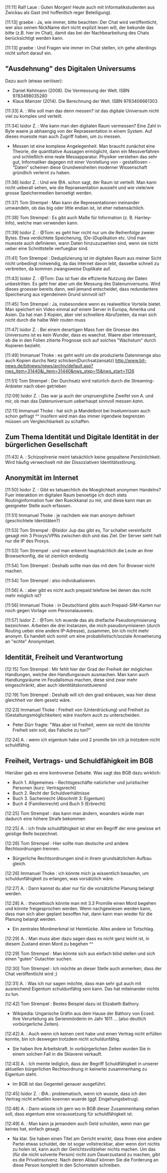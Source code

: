 [11:11] Ralf Laue : Guten Morgen! Heute auch mit Informatikstudenten aus
Zwickau als Gast (mit hoffentlich reger Beteiligung).

[11:13] graebe : Ja, wie immer, bitte beachten: Der Chat wird veröffentlicht,
wer also seinen NickName dort nicht explizit lesen will, der bekunde das bitte
(z.B. hier im Chat), damit das bei der Nachbearbeitung des Chats
berücksichtigt werden kann.

[11:13] graebe : Und Fragen wie immer im Chat stellen, ich gehe allerdings
nicht sofort darauf ein.

## "Ausdehnung" des Digitalen Universums

Dazu auch (etwas seriöser):
* Daniel Kehlmann (2008). Die Vermessung der Welt. ISBN 9783498035280 
* Klaus Mainzer (2014). Die Berechnung der Welt. ISBN 9783406661303

[11:33] A. : Wie soll man das denn messen? ist das digitale Universum nicht
viel zu komplex und verteilt.

[11:34] Isidor Z. : Wie kann man den digitalen Raum vermessen? Eine Zahl in
Byte waere ja abhaengig von der Repraesentation in einem System. Auf dieses
muesste man auch Zugriff haben, um zu messen.
* Messen ist eine komplexe Angelegenheit. Man braucht zunächst eine Theorie,
  die quantitative Aussagen ermöglicht, dann ein Messverfahren und schließlich
  eine reale Messapparatur.  Physiker verstehen das sehr gut, Informatiker
  dagegen mit einer Vorstellung von - gestaltlosen - "Daten" scheinen diese
  Grundweisheiten moderner Wissenschaft gründlich verlernt zu haben.

[11:36] Isidor Z. : Und wie @A. schon sagt, der Raum ist verteilt. Man kann
nicht ueberall sehen, wie die Repraesentation aussieht und wie viele/wie
grosse Speichermedien benoetigt werden.

[11:37] Tom Strempel : Man kann die Representationen ineinander umwandeln, ob
das big oder little endian ist, ist eher nebensächlich.

[11:38] Tom Strempel : Es gibt auch Maße für Information (z. B. Harrley-Info),
welche man verwenden kann.

[11:39] Isidor Z. : @Tom: es geht hier nicht nur um die Reihenfolge zweier
Bytes. Etwa verdichtete Speicherung, (De-)Duplikation etc. Und man muesste
auch definieren, wann Daten hinzuzuzaehlen sind, wenn sie nicht ueber eine
Schnittstelle verfuegbar sind.

[11:41] Tom Strempel : Deduplizierung ist im digitalen Raum aus meiner Sicht
nicht unbedingt notwendig, da das Internet davon lebt, dasselbe schnell zu
verbreiten, da kommen zwangsweise Duplikate auf.

[11:43] Isidor Z. : @Tom: Das ist fuer die effiziente Nutzung der Daten
unbestritten. Es geht hier aber um die Messung des Datenuniversums. Wird
dieses groesser bereits dann, weil jemand entscheidet, dass redundantere
Speicherung aus irgendeinem Grund sinnvoll ist?

[11:45] Tom Strempel : Ja, insbesondere wenn es realweltlice Vorteile bietet.
Man speichert ein Video einmal auf einem Server in Europa, Amerika und Asien.
Da hat man 3 Kopien, aber viel schnellere Abrufzeiten, da man sich nicht durch
die halbe Welr routen muss

[11:47] Isidor Z. : Bei einem derartigen Mass fuer die Groesse des Universums
ist es kein Wunder, dass es waechst. Waere aber interessant, ob die in den
Folien zitierte Prognose sich auf solches "Wachstum" durch Kopieren bezieht.

[11:49] Immanuel Thoke : es geht wohl um die produzierte Datenmenge also auch
Kopien durchs Netz schicken(Durchsatzansatz)
<http://www.bit-news.de/bitnews/news/archiv/default.asp?nws_item=31440&i_item=31440&nws_step=15&nws_start=1126>

[11:51] Tom Strempel : Der Durchsatz wird natürlich durch die Streaming-Anbieter
nach oben getrieben

[12:09] Isidor Z. : Das war ja auch der urspruengliche Zweifel von A. und
mir, ob man das Datenuniversum ueberhaupt sinnvoll messen _kann_.

[12:11] Immanuel Thoke : hat sich ja Mandelbrot bei Inselumrissen auch schon
gefragt ^^ insofern wird man das immer irgendwie begrenzen müssen um
Vergleichbarkeit zu schaffen.

## Zum Thema Identität und Digitale Identität in der bürgerlichen Gesellschaft

[11:43] A. : Schizophrenie meint tatsächlich keine gespaltene Persönlichkeit.
Wird häufig verwechselt mit der Dissoziativen Identitätsstörung.

## Anonymität im Internet

[11:50] Isidor Z. : Gibt es tatsaechlich die Moeglichkeit anonymen Handelns?
Fuer Interaktion im digitalen Raum benoetige ich doch stets Routinginformation
fuer den Rueckkanal zu mir, und diese kann man an geeigneter Stelle auch
erfassen.

[11:51] Immanuel Thoke : je nachdem wie man anonym definiert (geschichtete
Identitäten?)

[11:53] Tom Strempel : @Isidor Jup das gibt es, Tor schaltet vereinfacht
gesagt min 3 Proxys/VPNs zwischen dich und das Ziel. Der Server sieht halt nur
die IP des Proxys.

[11:53] Tom Strempel : und man erkennt hauptsächlich die Leute an ihrer
Browserkonfig, die ist ziemlich eindeutig

[11:54] Tom Strempel : Deshalb sollte man das mit dem Tor Browser nicht machen. 

[11:54] Tom Strempel : also individualisieren. 

[11:56] A. : aber gibt es nicht auch prepaid telefone bei denen das nicht
mehr möglich ist?

[11:56] Immanuel Thoke : in Deutschland gibts auch Prepaid-SIM-Karten nur noch
gegen Vorlage vom Personalausweis.

[11:57] Isidor Z. : @Tom: Ich wuerde das als dreifache Pseudonymisierung
bezeichnen. Arbeiten die drei Instanzen, die mich pseudonymisieren (durch
Routing ueber eine andere IP-Adresse), zusammen, bin ich nicht mehr anonym. Es
handelt sich somit um eine probabilistisch/soziale Annaeherung an "echte"
Anonymitaet.

## Identität, Freiheit und Verantwortung

[12:15] Tom Strempel : Mir fehlt hier der Grad der Freiheit der möglichen
Handlungen, welche den Handlungsraum ausmachen.  Man kann auch Handlungsräume
im Feudalismus machen, diese sind zwar mehr eingeschränkt, aber auch
identitätskonstituierend

[12:19] Tom Strempel : Deshalb will ich den grad einbauen, was hier diese
gleichheit vor dem gesetz wäre.

[12:23] Immanuel Thoke : Freiheit von (Unterdrückung) und Freiheit zu
(Gestaltungsmöglichkeiten) wäre insofern auch zu unterscheiden.
* Peter Dürr fragte: "Was aber ist Freiheit, wenn sie nicht die törichte
  Freiheit sein soll, das Falsche zu tun?"

[12:24] A. : wenn ich eigentum habe und 2 promille bin ich ja trotzdem
nicht schuldfähig.

## Freiheit, Vertrags- und Schuldfähigkeit im BGB

Hierüber gab es eine kontroverse Debatte. Was sagt das BGB dazu wirklich:
* Buch 1. Allgemeines - Rechtsgeschäfte natürlicher und juristischer Personen
  (kurz: Vertragsrecht)
* Buch 2. Recht der Schuldverhältnisse
* Buch 3. Sachenrecht (Abschnitt 3: Eigentum)
* Buch 4 (Familienrecht) und Buch 5 (Erbrecht) 

[12:25] Tom Strempel : das kann man ändern, woanders würde man dadurch eine
höhere Strafe bekommen

[12:25] A. : ich finde schuldfähigkeit ist eher ein Begriff der eine gewisse
art geistige Reife bezeichnet.

[12:26] Tom Strempel : Hier sollte man deutsche und andere Rechtsordnungen
trennen.
* Bürgerliche Rechtsordnungen sind in ihrem grundsätzlichen Aufbau gleich.

[12:26] Immanuel Thoke : ich könnte mich ja wissentlich besaufen, um
schuldunfähigkeit zu erlangen, was vorsätzlich wäre.

[12:27] A. : Dann kannst du aber nur für die vorsätzliche Planung belangt
werden.

[12:28] A. : theorethisch könnte man mit 3.3 Promille einen Mord begehen und
könnte freigesprochen werden. Wenn nachgewiesen werden kann, dass man sich
aber geplant besoffen hat, dann kann man wieder für die Planung belangt
werden.
* Ein zentrales Mordmerkmal ist Heimtücke. Alles andere ist Totschlag.

[12:29] A. : Man muss aber dazu sagen dass es nicht ganz leicht ist, in diesem
Zustand einen Mord zu begehen ^^

[12:29] Tom Strempel : Man könnte sich aus einfach blöd stellen und sich einen
"guten" Gutachter suchen.

[12:30] Tom Strempel : Ich möchte an dieser Stelle auch anmerken, dass der
Chat veröffentlicht wird ;)

[12:31] A. : Was ich nur sagen möchte, dass man sehr gut auch mit ausreichend
Eigentum schuldunfähig sein kann. Das hat miteinander nichts zu tun.

[12:42] Tom Strempel : Bestes Beispiel dazu ist Elizabeth Bathory.
* Wikipedia: Ungarische Gräfin aus dem Hause der Báthory von Ecsed. Ihre
  Verurteilung als Serienmörderin im Jahr 1611 ... (also deutlich
  vorbürgerliche Zeiten).

[12:42] A. : Auch wenn ich keinen cent habe und einen Vertrag nicht erfüllen
konnte, bin ich deswegen trotzdem nicht schuldunfähig.
* Sie haben Ihre Arbeitskraft. In vorbürgerlichen Zeiten wurden Sie in einem
  solchen Fall in die Sklaverei verkauft.

[12:43] A. : Ich meinte lediglich, dass der Begriff Schuldfähigkeit in unserer
aktuellen bürgerlichen Rechtsordnung in keinerlei zusammenhang zu Eigentum
steht.
* Im BGB ist das Gegenteil genauer ausgeführt.

[12:45] Isidor Z. : @A.: problematisch, wenn ich wusste, dass ich den Vertrag
nicht erfuellen koennen wuerde (ggf. Eingehungsbetrug).

[12:48] A. : Dann wüsste ich gern wo in BGB dieser Zusammenhang stehen soll,
dass eigentum eine voraussetzung für schuldfähigkeit ist.

[12:49] A. : Man kann ja jemandem auch Geld schulden, wenn man gar keines hat,
einfach gesagt.
* Na klar. Sie haben einen Titel am Gericht erwirkt, dass Ihnen eine andere
  Partei etwas schuldet, der ist sogar vollstreckbar, aber wenn dort nichts zu
  holen ist, kann auch der Gerichtsvollzieher nichts machen.  Um das (für die
  nicht solvente Person) nicht zum Dauerzustand zu machen, gibt es die
  Privatinsolvenz. Nach deren Ablauf können Sie die Forderung an diese Person
  komplett in den Schornstein schreiben.

